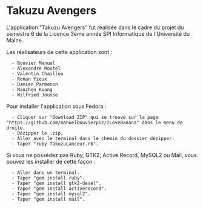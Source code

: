 # Takuzu Avengers

L'application "Takuzu Avengers" fut réalisée dans le cadre du projet du semestre 6 de la Licence 3ème année SPI Informatique de l'Université du Maine.

Les réalisateurs de cette application sont :

      - Bouvier Manuel
      - Alexandre Moutel
      - Valentin Chaillou
      - Ronan Yzeux
      - Damien Parmenon
      - Nanzhen Kuang
      - Wilfried Jousse

Pour installer l'application sous Fedora :

      - Cliquer sur "Download ZIP" qui se trouve sur la page "https://github.com/manuelbouvierpiz/ILoveBanana" dans le menu de droite.
      - Dézipper le .zip.
      - Aller avec le terminal dans le chemin du dossier dézipper.
      - Taper "ruby TakuzuLanceur.rb".

Si vous ne possédez pas Ruby, GTK2, Active Record, MySQL2 ou Mail, vous pouvez les installer de cette façon :

      - Aller dans un terminal.
      - Taper "gem install ruby".
      - Taper "gem install gtk2-devel".
      - Taper "gem install activerecord".
      - Taper "gem install mysql2".
      - Taper "gem install mail".
